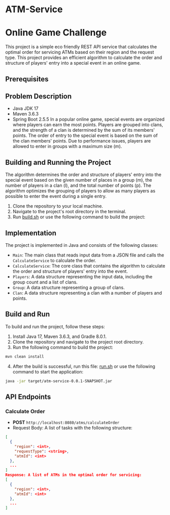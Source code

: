 # ATM-Service
# Online Game Challenge

This project is a simple eco friendly REST API service that calculates the optimal order for servicing ATMs based on their region and the request type.
This project provides an efficient algorithm to calculate the order and structure of players' entry into a special event in an online game.

## Prerequisites
## Problem Description

- Java JDK 17
- Maven 3.6.3
- Spring Boot 2.5.5
In a popular online game, special events are organized where players can earn the most points. Players are grouped into clans, and the strength of a clan is determined by the sum of its members' points. The order of entry to the special event is based on the sum of the clan members' points. Due to performance issues, players are allowed to enter in groups with a maximum size (m).

## Building and Running the Project
The algorithm determines the order and structure of players' entry into the special event based on the given number of places in a group (m), the number of players in a clan (l), and the total number of points (p). The algorithm optimizes the grouping of players to allow as many players as possible to enter the event during a single entry.

1. Clone the repository to your local machine.
2. Navigate to the project's root directory in the terminal.
3. Run [build.sh](build.sh) or use the following command to build the project:
## Implementation

The project is implemented in Java and consists of the following classes:

- `Main`: The main class that reads input data from a JSON file and calls the `CalculateService` to calculate the order.
- `CalculateService`: The core class that contains the algorithm to calculate the order and structure of players' entry into the event.
- `Players`: A data structure representing the input data, including the group count and a list of clans.
- `Group`: A data structure representing a group of clans.
- `Clan`: A data structure representing a clan with a number of players and points.

## Build and Run

To build and run the project, follow these steps:

1. Install Java 17, Maven 3.6.3, and Gradle 8.0.1.
2. Clone the repository and navigate to the project root directory.
3. Run the following command to build the project:

```bash
mvn clean install
```

4. After the build is successful, run this file: [run.sh](run.sh) or use the following command to start the application:
```bash
java -jar target/atm-service-0.0.1-SNAPSHOT.jar
```

## API Endpoints

### Calculate Order

- **POST** `http://localhost:8080/atms/calculateOrder`
- Request Body: A list of tasks with the following structure:

```json
[
  {
    "region": <int>,
    "requestType": <string>,
    "atmId": <int>
  },
  ...
]
Response: A list of ATMs in the optimal order for servicing:
[
  {
    "region": <int>,
    "atmId": <int>
  },
  ...
]
```
